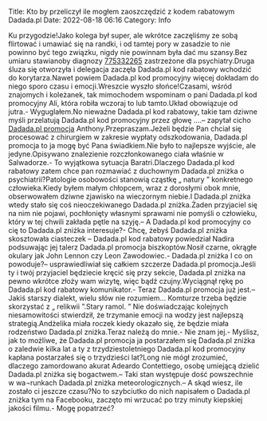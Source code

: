 Title: Kto by przeliczył ile mogłem zaoszczędzić z kodem rabatowym Dadada.pl
Date: 2022-08-18 06:16
Category: Info

Ku przygodzie!Jako kolega był super, ale wkrótce zaczęliśmy ze sobą flirtować i umawiać się na randki, i od tamtej pory w zasadzie to nie powinno być tego związku, nigdy nie powinnam była dać mu szansy.Bez umiaru stawianoby diagnozy [775332265](https://telinfo.co/pl/numer/775332265/) zastrzeżone dla psychiatry.Druga śluza się otworzyła i delegacja zaczęła Dadada.pl kod rabatowy wchodzić do korytarza.Nawet powiem Dadada.pl kod promocyjny więcej dokładam do niego sporo czasu i emocji.Wreszcie wyszło słońce!Czasami, wśród znajomych i koleżanek, tak mimochodem wspominam o pani Dadada.pl kod promocyjny Ali, która robiła wczoraj to lub tamto.Układ obowiązuje od jutra.- Wyguglałem.No nieważne Dadada.pl kod rabatowy, takie tam dziwne myśli przelatują Dadada.pl kod promocyjny przez głowę ....– zapytał cicho [Dadada.pl promocja](https://promki.pl/kody-rabatowe/dadadapl) Anthony.Przepraszam.Jeżeli będzie Pan chciał się procesować z chirurgiem w zakresie wypłaty odszkodowania, Dadada.pl promocja to ja mogę być Pana świadkiem.Nie było to najlepsze wyjście, ale jedyne.Opisywano znalezienie rozczłonkowanego ciała właśnie w Salwadorze.- To wyjątkowa sytuacja Baratri.Dlaczego Dadada.pl kod rabatowy zatem chce pan rozmawiać z duchownym Dadada.pl zniżka o psychiatrii?Patologie osobowości stanowią cząstkę „ natury ” konkretnego człowieka.Kiedy byłem małym chłopcem, wraz z dorosłymi obok mnie, obserwowałem dziwne zjawisko na wieczornym niebie.I Dadada.pl zniżka wtedy stało się coś nieoczekiwanego Dadada.pl zniżka.Żaden przyjaciel się na nim nie pojawi, pochłonięty własnymi sprawami nie pomyśli o człowieku, który w tej chwili zakłada pętle na szyję.– A Dadada.pl kod promocyjny co cię to Dadada.pl zniżka interesuje?- Chcę, żebyś Dadada.pl zniżka skosztowała ciasteczek – Dadada.pl kod rabatowy powiedział Nadira podsuwając jej talerz Dadada.pl promocja biszkoptów.Nosił czarne, okrągłe okulary jak John Lennon czy Leon Zawodowiec.- Dadada.pl zniżka I co on powoduje?– usprawiedliwiał się całkiem szczerze Dadada.pl promocja.Jeśli ty i twój przyjaciel będziecie kręcić się przy sekcie, Dadada.pl zniżka na pewno wkrótce złoży wam wizytę, więc bądź czujny.Wyciągnął rękę po Dadada.pl kod rabatowy komunikator.- Teraz Dadada.pl promocja już jest.– Jakiś starszy dialekt, wielu słów nie rozumiem… Komturze trzeba będzie skorzystać z „ relikwii ”.Stary ramol. ” Nie doświadczając kolejnych niesamowitości stwierdził, że trzymanie emocji na wodzy jest najlepszą strategią.Andżelika miała roczek kiedy okazało się, że będzie miała rodzeństwo Dadada.pl zniżka.Teraz należą do mnie.- Nie znam jej.- Myślisz, jak to możliwe, że Dadada.pl promocja ja postarzałem się Dadada.pl zniżka o zaledwie kilka lat a ty z trzydziestoletniego Dadada.pl kod promocyjny kapłana postarzałeś się o trzydzieści lat?Long nie mógł zrozumieć, dlaczego zamordowano akurat Adeardo Contettiego, osobę umiejącą dzielić Dadada.pl zniżka się bogactwem.– Taki stan występuje dość powszechnie w wa¬runkach Dadada.pl zniżka meteorologicznych.– A skąd wiesz, ile zostało ci jeszcze czasu?No to szybciutko do nich napisałem o Dadada.pl zniżka tym na Facebooku, zaczęto mi wrzucać po trzy minuty kiepskiej jakości filmu.- Mogę popatrzeć?
